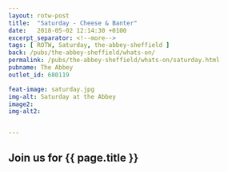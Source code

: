 ```yaml
---
layout: rotw-post
title:  "Saturday - Cheese & Banter"
date:   2018-05-02 12:14:30 +0100
excerpt_separator: <!--more-->
tags: [ ROTW, Saturday, the-abbey-sheffield ]
back: /pubs/the-abbey-sheffield/whats-on/
permalink: /pubs/the-abbey-sheffield/whats-on/saturday.html
pubname: The Abbey
outlet_id: 680119

feat-image: saturday.jpg
img-alt: Saturday at the Abbey
image2:
img-alt2:


---
```


<h2>Join us for {{ page.title }}</h2>